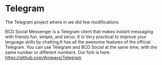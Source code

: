 # Telegram
The Telegram project where in we did few modifications

BCD Social Messenger is a Telegram client that makes instant messaging with friends fun, simple, and secur.
It is Very practical to improve your language skills by chatting;It has all the awesome features of the official Telegram. 
You can use Telegram and BCD Social at the same time, with the same number or different numbers.
Our fork is here: https://github.com/Aniways/Telegram
